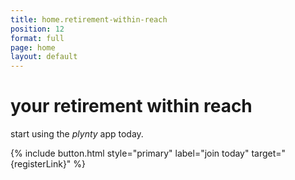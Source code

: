 ```yaml
---
title: home.retirement-within-reach
position: 12
format: full
page: home
layout: default
---
```


# your retirement within reach

start using the *plynty* app today.

<!--{% include app-stores.html
  ioslink="https://plynty.com/ios-app"
  androidlink="https://plynty.com/android-app"
%}-->
{% include button.html style="primary" label="join today" target="{registerLink}" %}
